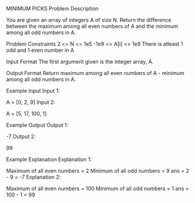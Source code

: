 MINIMUM PICKS
Problem Description

You are given an array of integers A of size N.
Return the difference between the maximum among all even numbers of A and the minimum among all odd numbers in A.



Problem Constraints
2 <= N <= 1e5
-1e9 <= A[i] <= 1e9
There is atleast 1 odd and 1 even number in A



Input Format
The first argument given is the integer array, A.



Output Format
Return maximum among all even numbers of A - minimum among all odd numbers in A.



Example Input
Input 1:

 A = [0, 2, 9]
Input 2:

 A = [5, 17, 100, 1]


Example Output
Output 1:

-7
Output 2:

99


Example Explanation
Explanation 1:

Maximum of all even numbers = 2
Minimum of all odd numbers = 9
ans = 2 - 9 = -7
Explanation 2:

Maximum of all even numbers = 100
Minimum of all odd numbers = 1
ans = 100 - 1 = 99